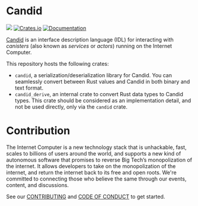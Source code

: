 # Candid

![](https://github.com/dfinity/candid/workflows/Rust/badge.svg)
[![Crates.io](https://img.shields.io/crates/v/candid.svg)](https://crates.io/crates/candid)
[![Documentation](https://docs.rs/candid/badge.svg)](https://docs.rs/candid)


[Candid](IDL.md) is an interface description language (IDL) for interacting with _canisters_ (also known as _services_ or _actors_) running on the Internet Computer.

This repository hosts the following crates:

- `candid`, a serialization/deserialization library for Candid. You can seamlessly convert between Rust values and Candid in both binary and text format.
- `candid_derive`, an internal crate to convert Rust data types to Candid types. This crate should be considered as an implementation detail, and not be used directly, only via the `candid` crate.

# Contribution

The Internet Computer is a new technology stack that is unhackable, fast, scales to billions of users around the world, and supports a new kind of autonomous software that promises to reverse Big Tech’s monopolization of the internet. It allows developers to take on the monopolization of the internet, and return the internet back to its free and open roots. We're committed to connecting those who believe the same through our events, content, and discussions.

See our [CONTRIBUTING](.github/CONTRIBUTING.md) and [CODE OF CONDUCT](.github/CODE_OF_CONDUCT.md) to get started.
